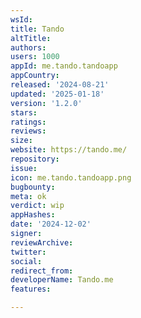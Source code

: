 ```yaml
---
wsId: 
title: Tando
altTitle: 
authors: 
users: 1000
appId: me.tando.tandoapp
appCountry: 
released: '2024-08-21'
updated: '2025-01-18'
version: '1.2.0'
stars: 
ratings: 
reviews: 
size: 
website: https://tando.me/
repository: 
issue: 
icon: me.tando.tandoapp.png
bugbounty: 
meta: ok
verdict: wip
appHashes: 
date: '2024-12-02'
signer: 
reviewArchive: 
twitter: 
social: 
redirect_from: 
developerName: Tando.me
features: 

---
```


